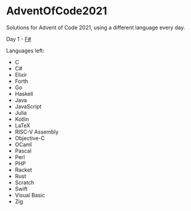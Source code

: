 # AdventOfCode2021
Solutions for Advent of Code 2021, using a different language every day.

Day 1 - [F#](https://github.com/clavierpaul/AdventOfCode2021/tree/main/Day1)

Languages left:
- C
- C#
- Elixir
- Forth
- Go
- Haskell
- Java
- JavaScript
- Julia
- Kotlin
- LaTeX
- RISC-V Assembly
- Objective-C
- OCaml
- Pascal
- Perl
- PHP
- Racket
- Rust
- Scratch
- Swift
- Visual Basic
- Zig

